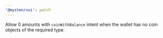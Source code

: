 ```yaml
---
'@mysten/sui': patch
---
```


Allow 0 amounts with `coinWithBalance` intent when the wallet has no coin objects of the required type.

